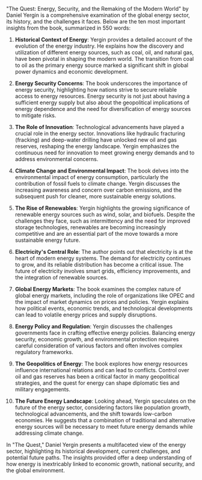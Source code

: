 "The Quest: Energy, Security, and the Remaking of the Modern World" by Daniel Yergin is a comprehensive examination of the global energy sector, its history, and the challenges it faces. Below are the ten most important insights from the book, summarized in 550 words:

1. **Historical Context of Energy**: Yergin provides a detailed account of the evolution of the energy industry. He explains how the discovery and utilization of different energy sources, such as coal, oil, and natural gas, have been pivotal in shaping the modern world. The transition from coal to oil as the primary energy source marked a significant shift in global power dynamics and economic development.

2. **Energy Security Concerns**: The book underscores the importance of energy security, highlighting how nations strive to secure reliable access to energy resources. Energy security is not just about having a sufficient energy supply but also about the geopolitical implications of energy dependence and the need for diversification of energy sources to mitigate risks.

3. **The Role of Innovation**: Technological advancements have played a crucial role in the energy sector. Innovations like hydraulic fracturing (fracking) and deep-water drilling have unlocked new oil and gas reserves, reshaping the energy landscape. Yergin emphasizes the continuous need for innovation to meet growing energy demands and to address environmental concerns.

4. **Climate Change and Environmental Impact**: The book delves into the environmental impact of energy consumption, particularly the contribution of fossil fuels to climate change. Yergin discusses the increasing awareness and concern over carbon emissions, and the subsequent push for cleaner, more sustainable energy solutions.

5. **The Rise of Renewables**: Yergin highlights the growing significance of renewable energy sources such as wind, solar, and biofuels. Despite the challenges they face, such as intermittency and the need for improved storage technologies, renewables are becoming increasingly competitive and are an essential part of the move towards a more sustainable energy future.

6. **Electricity's Central Role**: The author points out that electricity is at the heart of modern energy systems. The demand for electricity continues to grow, and its reliable distribution has become a critical issue. The future of electricity involves smart grids, efficiency improvements, and the integration of renewable sources.

7. **Global Energy Markets**: The book examines the complex nature of global energy markets, including the role of organizations like OPEC and the impact of market dynamics on prices and policies. Yergin explains how political events, economic trends, and technological developments can lead to volatile energy prices and supply disruptions.

8. **Energy Policy and Regulation**: Yergin discusses the challenges governments face in crafting effective energy policies. Balancing energy security, economic growth, and environmental protection requires careful consideration of various factors and often involves complex regulatory frameworks.

9. **The Geopolitics of Energy**: The book explores how energy resources influence international relations and can lead to conflicts. Control over oil and gas reserves has been a critical factor in many geopolitical strategies, and the quest for energy can shape diplomatic ties and military engagements.

10. **The Future Energy Landscape**: Looking ahead, Yergin speculates on the future of the energy sector, considering factors like population growth, technological advancements, and the shift towards low-carbon economies. He suggests that a combination of traditional and alternative energy sources will be necessary to meet future energy demands while addressing climate change.

In "The Quest," Daniel Yergin presents a multifaceted view of the energy sector, highlighting its historical development, current challenges, and potential future paths. The insights provided offer a deep understanding of how energy is inextricably linked to economic growth, national security, and the global environment.